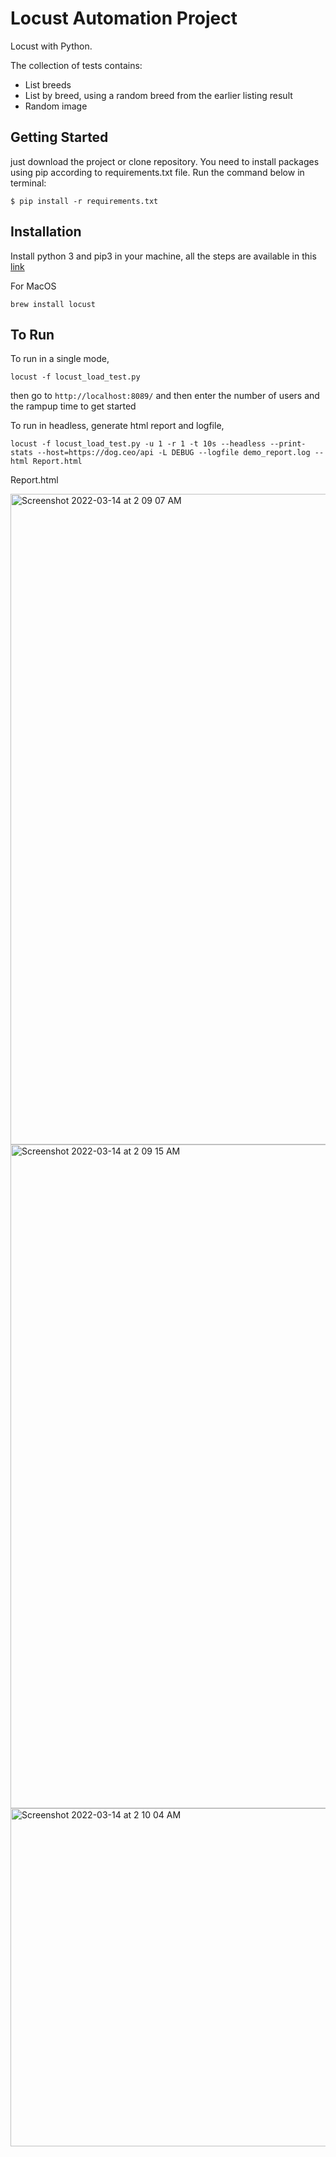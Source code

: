 # Locust Automation Project

Locust with Python. 

The collection of tests contains:
- List breeds
- List by breed, using a random breed from the earlier listing result
- Random image


## Getting Started

just download the project or clone repository. You need to install packages using pip according to requirements.txt file.
Run the command below in terminal:

```
$ pip install -r requirements.txt
```

## Installation

Install python 3 and pip3 in your machine, all the steps are available in this [link](https://docs.locust.io/en/stable/installation.html)

For MacOS 
```
brew install locust
```

## To Run

To run in a single mode,
```
locust -f locust_load_test.py
```
then go to `http://localhost:8089/` and then enter the number of users and the rampup time to get started


To run in headless, generate html report and logfile,
```
locust -f locust_load_test.py -u 1 -r 1 -t 10s --headless --print-stats --host=https://dog.ceo/api -L DEBUG --logfile demo_report.log --html Report.html
```

Report.html 

<img width="1041" alt="Screenshot 2022-03-14 at 2 09 07 AM" src="https://user-images.githubusercontent.com/5949627/158078372-b722ecc9-0983-4de7-af1e-c1d8fc9c47f4.png">


<img width="1062" alt="Screenshot 2022-03-14 at 2 09 15 AM" src="https://user-images.githubusercontent.com/5949627/158078379-b9e4bcf0-0d1d-4188-a1fa-0a5ee8db4eea.png">



<img width="541" alt="Screenshot 2022-03-14 at 2 10 04 AM" src="https://user-images.githubusercontent.com/5949627/158078380-29b07ba8-440d-4141-a886-1865d87e07d6.png">
